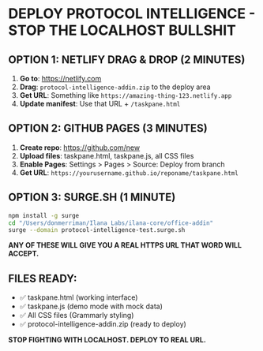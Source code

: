 # DEPLOY PROTOCOL INTELLIGENCE - STOP THE LOCALHOST BULLSHIT

## OPTION 1: NETLIFY DRAG & DROP (2 MINUTES)

1. **Go to**: https://netlify.com
2. **Drag**: `protocol-intelligence-addin.zip` to the deploy area
3. **Get URL**: Something like `https://amazing-thing-123.netlify.app`
4. **Update manifest**: Use that URL + `/taskpane.html`

## OPTION 2: GITHUB PAGES (3 MINUTES)

1. **Create repo**: https://github.com/new
2. **Upload files**: taskpane.html, taskpane.js, all CSS files
3. **Enable Pages**: Settings > Pages > Source: Deploy from branch
4. **Get URL**: `https://yourusername.github.io/reponame/taskpane.html`

## OPTION 3: SURGE.SH (1 MINUTE)

```bash
npm install -g surge
cd "/Users/donmerriman/Ilana Labs/ilana-core/office-addin"
surge --domain protocol-intelligence-test.surge.sh
```

**ANY OF THESE WILL GIVE YOU A REAL HTTPS URL THAT WORD WILL ACCEPT.**

## FILES READY:
- ✅ taskpane.html (working interface)
- ✅ taskpane.js (demo mode with mock data)
- ✅ All CSS files (Grammarly styling)
- ✅ protocol-intelligence-addin.zip (ready to deploy)

**STOP FIGHTING WITH LOCALHOST. DEPLOY TO REAL URL.**